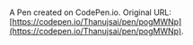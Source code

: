 # 

A Pen created on CodePen.io. Original URL: [https://codepen.io/Thanujsai/pen/pogMWNp](https://codepen.io/Thanujsai/pen/pogMWNp).


